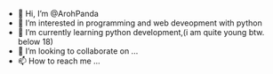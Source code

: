 - 👋 Hi, I’m @ArohPanda
- 👀 I’m interested in programming and web deveopment with python
- 🌱 I’m currently learning python development,(i am quite young btw. below 18)
- 💞️ I’m looking to collaborate on ...
- 📫 How to reach me ...

<!---
ArohPanda/ArohPanda is a ✨ special ✨ repository because its `README.md` (this file) appears on your GitHub profile.
You can click the Preview link to take a look at your changes.
--->
